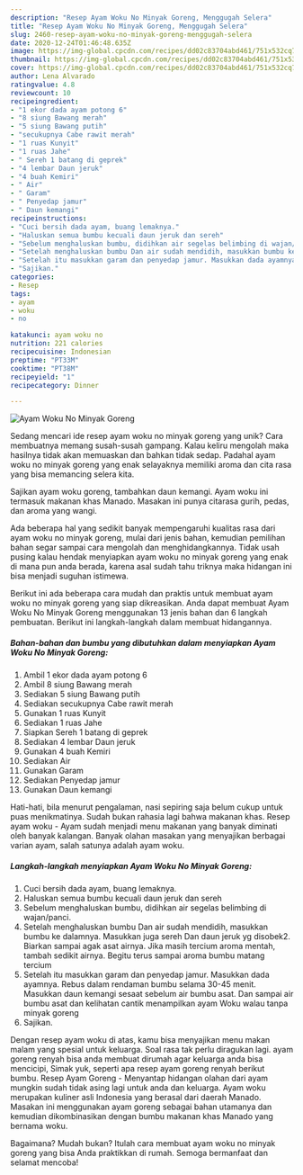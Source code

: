 ```yaml
---
description: "Resep Ayam Woku No Minyak Goreng, Menggugah Selera"
title: "Resep Ayam Woku No Minyak Goreng, Menggugah Selera"
slug: 2460-resep-ayam-woku-no-minyak-goreng-menggugah-selera
date: 2020-12-24T01:46:48.635Z
image: https://img-global.cpcdn.com/recipes/dd02c83704abd461/751x532cq70/ayam-woku-no-minyak-goreng-foto-resep-utama.jpg
thumbnail: https://img-global.cpcdn.com/recipes/dd02c83704abd461/751x532cq70/ayam-woku-no-minyak-goreng-foto-resep-utama.jpg
cover: https://img-global.cpcdn.com/recipes/dd02c83704abd461/751x532cq70/ayam-woku-no-minyak-goreng-foto-resep-utama.jpg
author: Lena Alvarado
ratingvalue: 4.8
reviewcount: 10
recipeingredient:
- "1 ekor dada ayam potong 6"
- "8 siung Bawang merah"
- "5 siung Bawang putih"
- "secukupnya Cabe rawit merah"
- "1 ruas Kunyit"
- "1 ruas Jahe"
- " Sereh 1 batang di geprek"
- "4 lembar Daun jeruk"
- "4 buah Kemiri"
- " Air"
- " Garam"
- " Penyedap jamur"
- " Daun kemangi"
recipeinstructions:
- "Cuci bersih dada ayam, buang lemaknya."
- "Haluskan semua bumbu kecuali daun jeruk dan sereh"
- "Sebelum menghaluskan bumbu, didihkan air segelas belimbing di wajan/panci."
- "Setelah menghaluskan bumbu Dan air sudah mendidih, masukkan bumbu ke dalamnya. Masukkan juga sereh Dan daun jeruk yg disobek2. Biarkan sampai agak asat airnya. Jika masih tercium aroma mentah, tambah sedikit airnya. Begitu terus sampai aroma bumbu matang tercium"
- "Setelah itu masukkan garam dan penyedap jamur. Masukkan dada ayamnya. Rebus dalam rendaman bumbu selama 30-45 menit. Masukkan daun kemangi sesaat sebelum air bumbu asat. Dan sampai air bumbu asat dan kelihatan cantik menampilkan ayam Woku walau tanpa minyak goreng"
- "Sajikan."
categories:
- Resep
tags:
- ayam
- woku
- no

katakunci: ayam woku no 
nutrition: 221 calories
recipecuisine: Indonesian
preptime: "PT33M"
cooktime: "PT38M"
recipeyield: "1"
recipecategory: Dinner

---
```



![Ayam Woku No Minyak Goreng](https://img-global.cpcdn.com/recipes/dd02c83704abd461/751x532cq70/ayam-woku-no-minyak-goreng-foto-resep-utama.jpg)

Sedang mencari ide resep ayam woku no minyak goreng yang unik? Cara membuatnya memang susah-susah gampang. Kalau keliru mengolah maka hasilnya tidak akan memuaskan dan bahkan tidak sedap. Padahal ayam woku no minyak goreng yang enak selayaknya memiliki aroma dan cita rasa yang bisa memancing selera kita.

Sajikan ayam woku goreng, tambahkan daun kemangi. Ayam woku ini termasuk makanan khas Manado. Masakan ini punya citarasa gurih, pedas, dan aroma yang wangi.

Ada beberapa hal yang sedikit banyak mempengaruhi kualitas rasa dari ayam woku no minyak goreng, mulai dari jenis bahan, kemudian pemilihan bahan segar sampai cara mengolah dan menghidangkannya. Tidak usah pusing kalau hendak menyiapkan ayam woku no minyak goreng yang enak di mana pun anda berada, karena asal sudah tahu triknya maka hidangan ini bisa menjadi suguhan istimewa.


Berikut ini ada beberapa cara mudah dan praktis untuk membuat ayam woku no minyak goreng yang siap dikreasikan. Anda dapat membuat Ayam Woku No Minyak Goreng menggunakan 13 jenis bahan dan 6 langkah pembuatan. Berikut ini langkah-langkah dalam membuat hidangannya.

<!--inarticleads1-->

##### Bahan-bahan dan bumbu yang dibutuhkan dalam menyiapkan Ayam Woku No Minyak Goreng:

1. Ambil 1 ekor dada ayam potong 6
1. Ambil 8 siung Bawang merah
1. Sediakan 5 siung Bawang putih
1. Sediakan secukupnya Cabe rawit merah
1. Gunakan 1 ruas Kunyit
1. Sediakan 1 ruas Jahe
1. Siapkan  Sereh 1 batang di geprek
1. Sediakan 4 lembar Daun jeruk
1. Gunakan 4 buah Kemiri
1. Sediakan  Air
1. Gunakan  Garam
1. Sediakan  Penyedap jamur
1. Gunakan  Daun kemangi


Hati-hati, bila menurut pengalaman, nasi sepiring saja belum cukup untuk puas menikmatinya. Sudah bukan rahasia lagi bahwa makanan khas. Resep ayam woku - Ayam sudah menjadi menu makanan yang banyak diminati oleh banyak kalangan. Banyak olahan masakan yang menyajikan berbagai varian ayam, salah satunya adalah ayam woku. 

<!--inarticleads2-->

##### Langkah-langkah menyiapkan Ayam Woku No Minyak Goreng:

1. Cuci bersih dada ayam, buang lemaknya.
1. Haluskan semua bumbu kecuali daun jeruk dan sereh
1. Sebelum menghaluskan bumbu, didihkan air segelas belimbing di wajan/panci.
1. Setelah menghaluskan bumbu Dan air sudah mendidih, masukkan bumbu ke dalamnya. Masukkan juga sereh Dan daun jeruk yg disobek2. Biarkan sampai agak asat airnya. Jika masih tercium aroma mentah, tambah sedikit airnya. Begitu terus sampai aroma bumbu matang tercium
1. Setelah itu masukkan garam dan penyedap jamur. Masukkan dada ayamnya. Rebus dalam rendaman bumbu selama 30-45 menit. Masukkan daun kemangi sesaat sebelum air bumbu asat. Dan sampai air bumbu asat dan kelihatan cantik menampilkan ayam Woku walau tanpa minyak goreng
1. Sajikan.


Dengan resep ayam woku di atas, kamu bisa menyajikan menu makan malam yang spesial untuk keluarga. Soal rasa tak perlu diragukan lagi. ayam goreng renyah bisa anda membuat dirumah agar keluarga anda bisa mencicipi, Simak yuk, seperti apa resep ayam goreng renyah berikut bumbu. Resep Ayam Goreng - Menyantap hidangan olahan dari ayam mungkin sudah tidak asing lagi untuk anda dan keluarga. Ayam woku merupakan kuliner asli Indonesia yang berasal dari daerah Manado. Masakan ini menggunakan ayam goreng sebagai bahan utamanya dan kemudian dikombinasikan dengan bumbu makanan khas Manado yang bernama woku. 

Bagaimana? Mudah bukan? Itulah cara membuat ayam woku no minyak goreng yang bisa Anda praktikkan di rumah. Semoga bermanfaat dan selamat mencoba!
